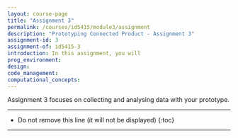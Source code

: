 ```yaml
---
layout: course-page
title: "Assignment 3"
permalink: /courses/id5415/module3/assignment
description: "Prototyping Connected Product - Assignment 3"
assignment-id: 3
assignment-of: id5415-3
introduction: In this assignment, you will
prog_environment: 
design: 
code_management: 
computational_concepts: 
---
```



Assignment 3 focuses on collecting and analysing data with your prototype.


---

* Do not remove this line (it will not be displayed)
{:toc}

---